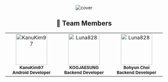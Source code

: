 <div align = "center">
  
![cover](https://github.com/Project-GongGuBox/.github/assets/74421057/07bc0e9d-d439-474f-8df5-975722971e35)

## 👏 Team Members
<table>
  <tbody>
    <tr>
      <td align="center" valign="top" width="14.28%">
        <a href="https://github.com/KanuKim97">
        <img src="https://avatars.githubusercontent.com/u/74421057?v=4" width="100px;" alt="KanuKim97"/>
        <br />
          <sub>
            <b>KanuKim97</b>
          </sub>
        </a>
        <br />
        <sub>
            <b>Android Developer</b>
        </sub>
        <br />
     </td>
     <td align="center" valign="top" width="14.28%">
       <a href="https://github.com/KOOJAESUNG">
       <img src="https://avatars.githubusercontent.com/u/90593322?v=4" width="100px;" alt="Luna828"/>
       <br />
         <sub>
           <b>KOOJAESUNG</b>
         </sub>
       </a>
       <br />
       <sub>
           <b>Backend Developer</b>
       </sub>
       <br />
    </td>
      <td align="center" valign="top" width="14.28%">
       <a href="https://github.com/githyuniiee">
       <img src="https://avatars.githubusercontent.com/u/109260733?v=4" width="100px;" alt="Luna828"/>
       <br />
         <sub>
           <b>Bohyun Choi</b>
         </sub>
       </a>
       <br />
       <sub>
           <b>Backend Developer</b>
       </sub>
       <br />
    </td>
    </tbody>
  </table>
  </div>
